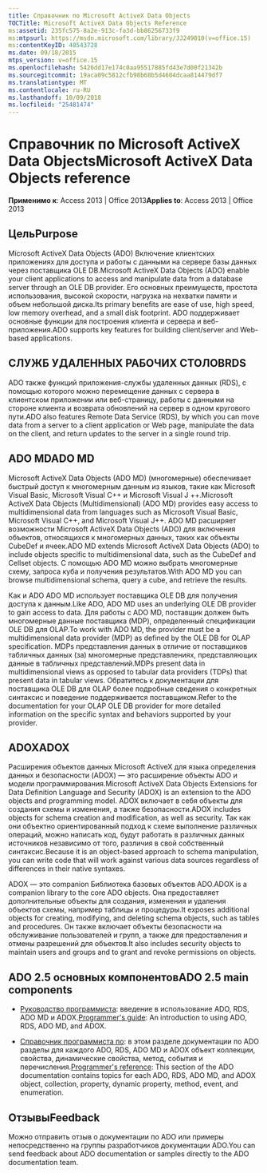 ```yaml
---
title: Справочник по Microsoft ActiveX Data Objects
TOCTitle: Microsoft ActiveX Data Objects Reference
ms:assetid: 235fc575-8a2e-913c-fa3d-bb86256733f9
ms:mtpsurl: https://msdn.microsoft.com/library/JJ249010(v=office.15)
ms:contentKeyID: 48543728
ms.date: 09/18/2015
mtps_version: v=office.15
ms.openlocfilehash: 5426dd17e174c0aa95517885fd43e7d00f21342b
ms.sourcegitcommit: 19aca09c5812cfb98b68b5d4604dcaa814479df7
ms.translationtype: MT
ms.contentlocale: ru-RU
ms.lasthandoff: 10/09/2018
ms.locfileid: "25481474"
---
```

# <a name="microsoft-activex-data-objects-reference"></a><span data-ttu-id="9a853-102">Справочник по Microsoft ActiveX Data Objects</span><span class="sxs-lookup"><span data-stu-id="9a853-102">Microsoft ActiveX Data Objects reference</span></span>

<span data-ttu-id="9a853-103">**Применимо к**: Access 2013 | Office 2013</span><span class="sxs-lookup"><span data-stu-id="9a853-103">**Applies to**: Access 2013 | Office 2013</span></span>

## <a name="purpose"></a><span data-ttu-id="9a853-104">Цель</span><span class="sxs-lookup"><span data-stu-id="9a853-104">Purpose</span></span>

<span data-ttu-id="9a853-105">Microsoft ActiveX Data Objects (ADO) Включение клиентских приложениях для доступа и работы с данными на сервере базы данных через поставщика OLE DB.</span><span class="sxs-lookup"><span data-stu-id="9a853-105">Microsoft ActiveX Data Objects (ADO) enable your client applications to access and manipulate data from a database server through an OLE DB provider.</span></span> <span data-ttu-id="9a853-106">Его основных преимуществ, простота использования, высокой скорости, нагрузка на нехватки памяти и объем небольшой диска.</span><span class="sxs-lookup"><span data-stu-id="9a853-106">Its primary benefits are ease of use, high speed, low memory overhead, and a small disk footprint.</span></span> <span data-ttu-id="9a853-107">ADO поддерживает основные функции для построения клиента и сервера и веб-приложения.</span><span class="sxs-lookup"><span data-stu-id="9a853-107">ADO supports key features for building client/server and Web-based applications.</span></span>

## <a name="rds"></a><span data-ttu-id="9a853-108">СЛУЖБ УДАЛЕННЫХ РАБОЧИХ СТОЛОВ</span><span class="sxs-lookup"><span data-stu-id="9a853-108">RDS</span></span>

<span data-ttu-id="9a853-109">ADO также функций приложения-службы удаленных данных (RDS), с помощью которого можно перемещение данных с сервера в клиентском приложении или веб-страницу, работы с данными на стороне клиента и возврата обновлений на сервер в одном кругового пути.</span><span class="sxs-lookup"><span data-stu-id="9a853-109">ADO also features Remote Data Service (RDS), by which you can move data from a server to a client application or Web page, manipulate the data on the client, and return updates to the server in a single round trip.</span></span>

## <a name="ado-md"></a><span data-ttu-id="9a853-110">ADO MD</span><span class="sxs-lookup"><span data-stu-id="9a853-110">ADO MD</span></span>

<span data-ttu-id="9a853-111">Microsoft ActiveX Data Objects (ADO MD) (многомерные) обеспечивает быстрый доступ к многомерным данным из языков, такие как Microsoft Visual Basic, Microsoft Visual C++ и Microsoft Visual J ++.</span><span class="sxs-lookup"><span data-stu-id="9a853-111">Microsoft ActiveX Data Objects (Multidimensional) (ADO MD) provides easy access to multidimensional data from languages such as Microsoft Visual Basic, Microsoft Visual C++, and Microsoft Visual J++.</span></span> <span data-ttu-id="9a853-112">ADO MD расширяет возможности Microsoft ActiveX Data Objects (ADO) для включения объектов, относящихся к многомерных данных, таких как объекты CubeDef и ячеек.</span><span class="sxs-lookup"><span data-stu-id="9a853-112">ADO MD extends Microsoft ActiveX Data Objects (ADO) to include objects specific to multidimensional data, such as the CubeDef and Cellset objects.</span></span> <span data-ttu-id="9a853-113">С помощью ADO MD можно выбрать многомерные схему, запроса куба и получения результатов.</span><span class="sxs-lookup"><span data-stu-id="9a853-113">With ADO MD you can browse multidimensional schema, query a cube, and retrieve the results.</span></span>

<span data-ttu-id="9a853-114">Как и ADO ADO MD использует поставщика OLE DB для получения доступа к данным.</span><span class="sxs-lookup"><span data-stu-id="9a853-114">Like ADO, ADO MD uses an underlying OLE DB provider to gain access to data.</span></span> <span data-ttu-id="9a853-115">Для работы с ADO MD, поставщик должен быть многомерные данные поставщика (MDP), определенный спецификации OLE DB для OLAP.</span><span class="sxs-lookup"><span data-stu-id="9a853-115">To work with ADO MD, the provider must be a multidimensional data provider (MDP) as defined by the OLE DB for OLAP specification.</span></span> <span data-ttu-id="9a853-116">MDPs представления данных в отличие от поставщиков табличных данных (за) многомерные представлениях, представляющих данные в табличных представлений.</span><span class="sxs-lookup"><span data-stu-id="9a853-116">MDPs present data in multidimensional views as opposed to tabular data providers (TDPs) that present data in tabular views.</span></span> <span data-ttu-id="9a853-117">Обратитесь к документации для поставщика OLE DB для OLAP более подробные сведения о конкретных синтаксис и поведение поддерживается поставщиком.</span><span class="sxs-lookup"><span data-stu-id="9a853-117">Refer to the documentation for your OLAP OLE DB provider for more detailed information on the specific syntax and behaviors supported by your provider.</span></span>

## <a name="adox"></a><span data-ttu-id="9a853-118">ADOX</span><span class="sxs-lookup"><span data-stu-id="9a853-118">ADOX</span></span>

<span data-ttu-id="9a853-119">Расширения объектов данных Microsoft ActiveX для языка определения данных и безопасности (ADOX) — это расширение объекты ADO и модели программирования.</span><span class="sxs-lookup"><span data-stu-id="9a853-119">Microsoft ActiveX Data Objects Extensions for Data Definition Language and Security (ADOX) is an extension to the ADO objects and programming model.</span></span> <span data-ttu-id="9a853-120">ADOX включает в себя объекты для создания схемы и изменения, а также безопасности.</span><span class="sxs-lookup"><span data-stu-id="9a853-120">ADOX includes objects for schema creation and modification, as well as security.</span></span> <span data-ttu-id="9a853-121">Так как они объектно ориентированный подход к схеме выполнение различных операций, можно написать код, будут работать в различных данных источников независимо от того, различия в свой собственный синтаксис.</span><span class="sxs-lookup"><span data-stu-id="9a853-121">Because it is an object-based approach to schema manipulation, you can write code that will work against various data sources regardless of differences in their native syntaxes.</span></span>

<span data-ttu-id="9a853-122">ADOX — это companion Библиотека базовых объектов ADO.</span><span class="sxs-lookup"><span data-stu-id="9a853-122">ADOX is a companion library to the core ADO objects.</span></span> <span data-ttu-id="9a853-123">Она предоставляет дополнительные объекты для создания, изменения и удаления объектов схемы, например таблицы и процедуры.</span><span class="sxs-lookup"><span data-stu-id="9a853-123">It exposes additional objects for creating, modifying, and deleting schema objects, such as tables and procedures.</span></span> <span data-ttu-id="9a853-124">Он также включает объекты безопасности на обслуживание пользователей и групп, а также для предоставления и отмены разрешений для объектов.</span><span class="sxs-lookup"><span data-stu-id="9a853-124">It also includes security objects to maintain users and groups and to grant and revoke permissions on objects.</span></span>

## <a name="ado-25-main-components"></a><span data-ttu-id="9a853-125">ADO 2.5 основных компонентов</span><span class="sxs-lookup"><span data-stu-id="9a853-125">ADO 2.5 main components</span></span>

- <span data-ttu-id="9a853-126">[Руководство программиста](ado-programmer-s-guide.md): введение в использование ADO, RDS, ADO MD и ADOX.</span><span class="sxs-lookup"><span data-stu-id="9a853-126">[Programmer's guide](ado-programmer-s-guide.md): An introduction to using ADO, RDS, ADO MD, and ADOX.</span></span>

- <span data-ttu-id="9a853-127">[Справочник программиста по](ado-programmer-s-reference-topics.md): в этом разделе документации по ADO разделы для каждого ADO, RDS, ADO MD и ADOX объект коллекции, свойства, динамические свойства, метод, события и перечисления.</span><span class="sxs-lookup"><span data-stu-id="9a853-127">[Programmer's reference](ado-programmer-s-reference-topics.md): This section of the ADO documentation contains topics for each ADO, RDS, ADO MD, and ADOX object, collection, property, dynamic property, method, event, and enumeration.</span></span>

## <a name="feedback"></a><span data-ttu-id="9a853-128">Отзывы</span><span class="sxs-lookup"><span data-stu-id="9a853-128">Feedback</span></span>

<span data-ttu-id="9a853-129">Можно отправить отзыв о документации по ADO или примеры непосредственно на группы разработчиков документации ADO.</span><span class="sxs-lookup"><span data-stu-id="9a853-129">You can send feedback about ADO documentation or samples directly to the ADO documentation team.</span></span>

